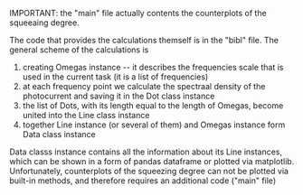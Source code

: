 IMPORTANT: the "main" file actually contents the counterplots of the squeeaing degree. 

The code that provides the calculations themself is in the "bibl" file. The general scheme of the calculations is
  1. creating Omegas instance -- it describes the frequencies scale that is used in the current task (it is a list of frequencies)
  2. at each frequency point we calculate the spectraal density of the photocurrent and saving it in the Dot class instance
  3. the list of Dots, with its length equal to the length of Omegas, become united into the Line class instance
  4. together Line instance (or several of them) and Omegas instance form Data class instance

Data classs instance contains all the information about its Line instances, which can be shown in a form of pandas dataframe or plotted via matplotlib.
Unfortunately, counterplots of the squeezing degree can not be plotted via built-in methods, and therefore requires an additional code ("main" file) 
